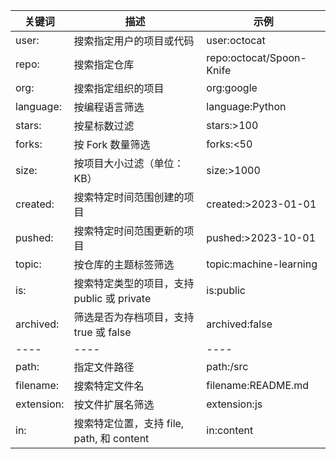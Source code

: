 | 关键词	| 描述	| 示例 |
| ---- | ---- | ---- |
| user:	| 搜索指定用户的项目或代码| 	user:octocat |
| repo:	| 搜索指定仓库	| repo:octocat/Spoon-Knife |
| org:	| 搜索指定组织的项目| 	org:google |
| language:| 	按编程语言筛选| 	language:Python |
| stars:	| 按星标数过滤| 	stars:>100 |
| forks:	| 按 Fork 数量筛选	| forks:<50 |
| size:	| 按项目大小过滤（单位：KB）| 	size:>1000 |
| created:| 	搜索特定时间范围创建的项目| 	created:>2023-01-01 |
| pushed:	| 搜索特定时间范围更新的项目| 	pushed:>2023-10-01 |
| topic:	| 按仓库的主题标签筛选	| topic:machine-learning |
| is:	| 搜索特定类型的项目，支持 public 或 private| 	is:public |
| archived:| 	筛选是否为存档项目，支持 true 或 false| archived:false |
| ---- | ---- | ---- |
| path:	| 指定文件路径	| path:/src| 
| filename:	| 搜索特定文件名	| filename:README.md| 
| extension:	| 按文件扩展名筛选	| extension:js| 
| in:	| 搜索特定位置，支持 file, path, 和 content	| in:content| 